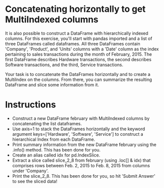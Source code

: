 # Concatenating horizontally to get MultiIndexed columns
It is also possible to construct a DataFrame with hierarchically indexed columns. For this exercise, you'll start with pandas imported and a list of three DataFrames called dataframes. All three DataFrames contain 'Company', 'Product', and 'Units' columns with a 'Date' column as the index pertaining to sales transactions during the month of February, 2015. The first DataFrame describes Hardware transactions, the second describes Software transactions, and the third, Service transactions.

Your task is to concatenate the DataFrames horizontally and to create a MultiIndex on the columns. From there, you can summarize the resulting DataFrame and slice some information from it.

# Instructions
- Construct a new DataFrame february with MultiIndexed columns by concatenating the list dataframes.
- Use axis=1 to stack the DataFrames horizontally and the keyword argument keys=['Hardware', 'Software', 'Service'] to construct a hierarchical Index from each DataFrame.
- Print summary information from the new DataFrame february using the .info() method. This has been done for you.
- Create an alias called idx for pd.IndexSlice.
- Extract a slice called slice_2_8 from february (using .loc[] & idx) that comprises rows between Feb. 2, 2015 to Feb. 8, 2015 from columns under 'Company'.
- Print the slice_2_8. This has been done for you, so hit 'Submit Answer' to see the sliced data!
